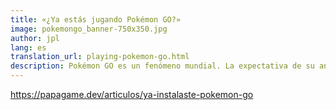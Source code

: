 ```yaml
---
title: «¿Ya estás jugando Pokémon GO?»
image: pokemongo_banner-750x350.jpg
author: jpl
lang: es
translation_url: playing-pokemon-go.html
description: Pokémon GO es un fenómeno mundial. La expectativa de su anuncio y video promocional, y el lanzamiento y su tremenda popularidad.
---
```


https://papagame.dev/articulos/ya-instalaste-pokemon-go
